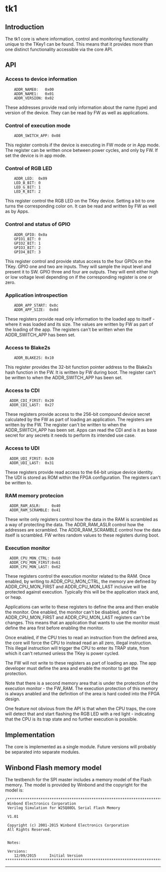 # tk1

## Introduction

The tk1 core is where information, control and monitoring
functionality unique to the TKey1 can be found. This means that it
provides more than one distinct functionality accessible via the core
API.


## API

### Access to device information

```
	ADDR_NAME0:   0x00
	ADDR_NAME1:   0x01
	ADDR_VERSION: 0x02
```

These addresses provide read only information about the name (type)
and version of the device. They can be read by FW as well as
applications.


### Control of execution mode

```
	ADDR_SWITCH_APP: 0x08
```

This register controls if the device is executing in FW mode or in App
mode. The register can be written once between power cycles, and only
by FW. If set the device is in app mode.


### Control of RGB LED

```
	ADDR_LED:  0x09
	LED_B_BIT: 0
	LED_G_BIT: 1
	LED_R_BIT: 2
```

This register control the RGB LED on the TKey device. Setting a bit to
one turns the corresponding color on. It can be read and written by FW
as well as by Apps.


### Control and status of GPIO

```
	ADDR_GPIO: 0x0a
	GPIO1_BIT: 0
	GPIO2_BIT: 1
	GPIO3_BIT: 2
	GPIO4_BIT: 3
```

This register control and provide status access to the four GPIOs on
the TKey. GPIO one and two are inputs. They will sample the input
level and present it to SW. GPIO three and four are outputs. They will
emit either high or low voltage level depending on if the
corresponding register is one or zero.


### Application introspection

```
	ADDR_APP_START: 0x0c
	ADDR_APP_SIZE:  0x0d
```

These registers provide read only information to the loaded app to
itself - where it was loaded and its size. The values are written by
FW as part of the loading of the app. The registers can't be written
when the ADDR_SWITCH_APP has been set.


### Access to Blake2s

```
	ADDR_BLAKE2S: 0x10
```

This register provides the 32-bit function pointer address to the
Blake2s hash function in the FW. It is written by FW during boot. The
register can't be written to when the ADDR_SWITCH_APP has been set.


### Access to CDI

```
  ADDR_CDI_FIRST: 0x20
  ADDR_CDI_LAST:  0x27
```

These registers provide access to the 256-bit compound device secret
calculated by the FW as part of loading an application. The registers
are written by the FW. The register can't be written to when the
ADDR_SWITCH_APP has been set. Apps can read the CDI and is it as base
secret for any secrets it needs to perform its intended use case.


### Access to UDI

```
  ADDR_UDI_FIRST: 0x30
  ADDR_UDI_LAST:  0x31
```

These registers provide read access to the 64-bit unique device
identity. The UDI is stored as ROM within the FPGA configuration. The
registers can't be written to.


### RAM memory protecion

```
  ADDR_RAM_ASLR:     0x40
  ADDR_RAM_SCRAMBLE: 0x41
```

These write only registers control how the data in the RAM is
scrambled as a way of protecting the data. The ADDR_RAM_ASLR control
how the addresses are scrambled. The ADDR_RAM_SCRAMBLE control how the
data itself is scrambled. FW writes random values to these registers
during boot.


### Execution monitor

```
  ADDR_CPU_MON_CTRL: 0x60
  ADDR_CPU_MON_FIRST:0x61
  ADDR_CPU_MON_LAST: 0x62
```

These registers control the execution monitor related to the RAM. Once
enabled, by writing to ADDR_CPU_MON_CTRL, the memory are defined by
ADDR_CPU_MON_FIRST and ADDR_CPU_MON_LAST inclusive will be protected
against execution. Typically this will be the application stack and,
or heap.

Applications can write to these registers to define the area and then
enable the monitor. One enabled, the monitor can't be disabled, and
the ADDR_CPU_MON_FIRST and ADDR_CPU_MON_LAST registers can't be
changes. This means that an application that wants to use the monitor
must define the area first before enabling the monitor.

Once enabled, if the CPU tries to read an instruction from the defined
area, the core will force the CPU to instead read an all zero, illegal
instruction. This illegal instruction will trigger the CPU to enter
its TRAP state, from which it can't returned unless the TKey is power
cycled.

The FW will not write to these registers as part of loading an
app. The app developer must define the area and enable the monitor to
get the protection.

Note that there is a second memory area that is under the protection
of the execution monitor - the FW_RAM. The execution protection of
this memory is always anabled and the definition of the area is hard
coded into the FPGA design.

One feature not obvious from the API is that when the CPU traps, the
core will detect that and start flashing the RGB LED with a red
light - indicating that the CPU is its trap state and no further
execution is possible.


## Implementation

The core is implemented as a single module. Future versions will
probably be separated into separate modules.


## Winbond Flash memory model

The testbench for the SPI master includes a memory model of the Flash
memory.  The model is provided by Winbond and the copyright for the
model is:

```
/******************************************************************************
 Winbond Electronics Corporation
 Verilog Simulation for W25Q80DL Serial Flash Memory

 V1.01

 Copyright (c) 2001-2015 Winbond Electronics Corporation
 All Rights Reserved.


 Notes:

 Versions:
	12/09/2015		Initial Version
******************************************************************************/
```

---
